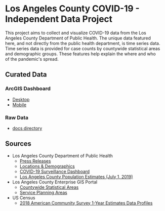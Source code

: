 # Los Angeles County COVID-19 - Independent Data Project
This project aims to collect and visualize COVID-19 data from the Los Angeles County Department of Public Health.
The unique data featured here, and not directly from the public health department, is time series data.
Time series data is provided for case counts by countywide statistical areas and demographic groups.
These features help explain the where and who of the pandemic's spread.

## Curated Data
### ArcGIS Dashboard
* [Desktop](https://claremont.maps.arcgis.com/apps/opsdashboard/index.html#/1d9ca05fb9e946cb940d31ba4e0c6b55)
* [Mobile](https://claremont.maps.arcgis.com/apps/opsdashboard/index.html#/54f45e8e8d6d4f4a9c0fdde674e6271f)
### Raw Data
* [docs directory](https://github.com/amhirsch/lac_covid19/tree/master/docs)

## Sources
* Los Angeles County Department of Public Health
  * [Press Releases](http://publichealth.lacounty.gov/phcommon/public/media/mediaCOVIDdisplay.cfm)
  * [Locations & Demographics](http://publichealth.lacounty.gov/media/Coronavirus/locations.htm)
  * [COVID-19 Surveillance Dashboard](http://dashboard.publichealth.lacounty.gov/covid19_surveillance_dashboard/)
  * [Los Angeles County Population Estimates (July 1, 2019)](http://publichealth.lacounty.gov/epi/docs/2019-LAC-Population.pdf)
* Los Angeles County Enterprise GIS Portal
  * [Countywide Statistical Areas](https://egis-lacounty.hub.arcgis.com/datasets/countywide-statistical-areas-csa)
  * [Service Planning Areas](https://egis-lacounty.hub.arcgis.com/datasets/la-county-service-planning-area)
* US Census
  * [2018 American Community Survey 1-Year Estimates Data Profiles](https://data.census.gov/cedsci/)
